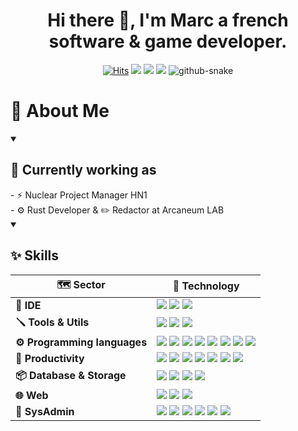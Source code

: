 <div align="center">
  <h1>Hi there 👋, I'm Marc a french software & game developer.</h1>
  
  [![Hits](https://hits.seeyoufarm.com/api/count/incr/badge.svg?url=https%3A%2F%2Fgithub.com%2FMihawka%2FMihawka&count_bg=%230002FF&title_bg=%23555555&icon=azurepipelines.svg&icon_color=%23E7E7E7&title=HITS&edge_flat=false)](https://hits.seeyoufarm.com)
  [![](https://img.shields.io/static/v1?label=Website&message=arcaneum-lab.org&color=informational&logo=web)](https://arcaneum-lab.org)
  [![](https://img.shields.io/badge/LinkedIn-0077B5?logo=linkedin&logoColor=white)](https://www.linkedin.com/in/marc-augereau-exc/)
  [![](https://img.shields.io/badge/-Discord:_mihawka-%235865F2?logo=discord&logoColor=white)]()
  <picture>
    <source media="(prefers-color-scheme: dark)" srcset="https://raw.githubusercontent.com/Mihawka/Mihawka/assets/github-contribution-grid-snake-dark.svg" />
    <source media="(prefers-color-scheme: light)" srcset="https://raw.githubusercontent.com/Mihawka/Mihawka/assets/github-contribution-grid-snake.svg" />
    <img alt="github-snake" src="github-snake.svg" />
  </picture>
</div>

# 💫 About Me
<details open>
  <summary><h2>👔 Currently working as</h2></summary>
  - ⚡ Nuclear Project Manager HN1<br>
  - ⚙️ Rust Developer & ✏️ Redactor at Arcaneum LAB<br>
</details>
<details open>
  <summary><h2>✨ Skills</h2></summary>
  
  **🗺️ Sector** | **🔬 Technology**
  -|-
  **🧩 IDE** | ![](https://img.shields.io/badge/-Visual%20Studio-%235C2D91?logo=visualstudio&logoColor=white) ![](https://img.shields.io/badge/-VSCode-%23007ACC?logo=visualstudiocode&logoColor=white) ![](https://img.shields.io/badge/-VS%20Codium-%232F80ED?logo=vscodium&logoColor=white)
  **🪛 Tools & Utils** | ![](https://img.shields.io/badge/-Github-%23181717?logo=github&logoColor=white) ![](https://img.shields.io/badge/-Windows%20Terminal-%234D4D4D?logo=windowsterminal&logoColor=white) ![](https://img.shields.io/badge/-PowerShell-%235391FE?logo=powershell&logoColor=white)
  **⚙️ Programming languages** | ![](https://img.shields.io/badge/-C++-%23512BD4?logo=cplusplus) ![](https://img.shields.io/badge/-C%23-%23512BD4?logo=csharp) ![](https://img.shields.io/badge/-Rust-orange?logo=rust) ![](https://img.shields.io/badge/-VB-%23512BD4?logo=visualbasic&logoColor=white) ![](https://img.shields.io/badge/-HTML-%23E34F26?logo=html5&logoColor=white) ![](https://img.shields.io/badge/-CSS-%231572B6?logo=css3&logoColor=white) ![](https://img.shields.io/badge/-Sass-%23CC6699?logo=sass&logoColor=white) ![](https://img.shields.io/badge/-LLVM--IR-%23262D3A?logo=llvm)
  **👔 Productivity** | ![](https://img.shields.io/badge/-Power_Automate-%230066FF?logo=powerautomate&logoColor=white) ![](https://img.shields.io/badge/-Microsoft_Word-%232B579A?logo=microsoftword&logoColor=white) ![](https://img.shields.io/badge/-Microsoft_Excel-%23217346?logo=microsoftexcel&logoColor=white) ![](https://img.shields.io/badge/-Microsoft_Access-%23A4373A?logo=microsoftaccess&logoColor=white) ![](https://img.shields.io/badge/-Microsoft_PowerPoint-%23B7472A?logo=microsoftpowerpoint&logoColor=white) ![](https://img.shields.io/badge/-Microsoft_Outlook-%230078D4?logo=microsoftoutlook&logoColor=white) ![](https://img.shields.io/badge/-Microsoft_Teams-%236264A7?logo=microsoftteams&logoColor=white)
  **📦 Database & Storage** | ![](https://img.shields.io/badge/-7Zip-%23A8B9CC?logo=7Zip&logoColor=black) ![](https://img.shields.io/badge/-MySQL-%234479A1?logo=mysql&logoColor=white) ![](https://img.shields.io/badge/-Redis-%23DC382D?logo=redis&logoColor=white) ![](https://img.shields.io/badge/-MongoDB-%2347A248?logo=mongodb&logoColor=white)
  **🌐 Web** | ![](https://img.shields.io/badge/-Blazor-%23512BD4?logo=blazor) ![](https://img.shields.io/badge/-Tailwind%20CSS-%2306B6D4?logo=tailwindcss&logoColor=white) ![](https://img.shields.io/badge/-WASM-%23654FF0?logo=webassembly&logoColor=white)
  **🔧 SysAdmin** |   ![](https://img.shields.io/badge/-Windows-%230078D4?logo=windows&logoColor=white) ![](https://img.shields.io/badge/-Linux-%23FCC624?logo=linux&logoColor=black) ![](https://img.shields.io/badge/-Raspberry%20Pi-%23A22846?logo=raspberrypi&logoColor=white) ![](https://img.shields.io/badge/-Proxmox-%23E57000?logo=proxmox&logoColor=white) ![](https://img.shields.io/badge/-Docker-%232496ED?logo=docker&logoColor=white) ![](https://img.shields.io/badge/-VirtualBox-%23183A61?logo=virtualbox&logoColor=white)
</details>
